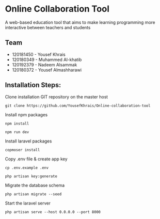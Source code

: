 # Online Collaboration Tool

A web-based education tool that aims to make learning programming more interactive between teachers and students

## Team

- 120181450 - Yousef Khrais
- 120180349 - Muhammed Al-khatib
- 120192379 - Nadeem Alsammak
- 120180372 - Yousef Almashharawi

## Installation Steps:

Clone installation GIT repository on the master host

```
git clone https://github.com/YousefKhrais/Online-collaboration-tool
```

Install npm packages

```
npm install

npm run dev
```

Install laravel packages

```
copmoser install
```

Copy .env file & create app key

```
cp .env.example .env

php artisan key:generate
```

Migrate the database schema

```
php artisan migrate --seed
```

Start the laravel server

```
php artisan serve --host 0.0.0.0 --port 8000
```
